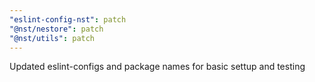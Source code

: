 ```yaml
---
"eslint-config-nst": patch
"@nst/nestore": patch
"@nst/utils": patch
---
```


Updated eslint-configs and package names for basic settup and testing
